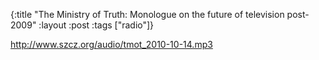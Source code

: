 {:title "The Ministry of Truth: Monologue on the future of television post-2009"
:layout :post
:tags  ["radio"]}

<http://www.szcz.org/audio/tmot_2010-10-14.mp3>

